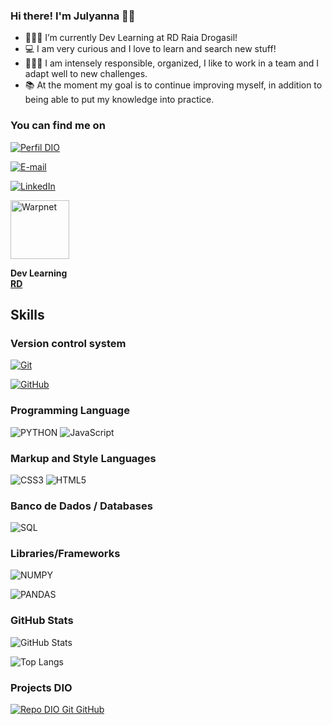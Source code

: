 ### Hi there! I'm Julyanna 👋👋

- 👩🏻‍💻 I’m currently Dev Learning at RD Raia Drogasil!
- 💻 I am very curious and I love to learn and search new stuff!
- 🙋🏻‍♀️ I am intensely responsible, organized, I like to work in a team and I adapt well to new challenges.
- 📚 At the moment my goal is to continue improving myself, in addition to being able to put my knowledge into practice.

### You can find me on
[![Perfil DIO](https://img.shields.io/badge/-Meu%20Perfil%20na%20DIO-30A3DC?style=for-the-badge)](https://www.dio.me/users/julyannac98/)

[![E-mail](https://img.shields.io/badge/-Email-f7f7f7?style=for-the-badge&logo=microsoft-outlook&logoColor=pink)](mailto:julyannac98@gmail.com)

[![LinkedIn](https://img.shields.io/badge/linkedin-%230077B5.svg?style=for-the-badge&logo=linkedin&logoColor=white)](https://www.linkedin.com/in/julyanna-andrade/)

<div>
<img align="center" height="94px" width="94px" alt="Warpnet" src="https://play-lh.googleusercontent.com/t9uXq9bdIax9F1xGtng-bZwo0jT3MvEWbAn-Pc9ORrTvMd4kOfGP2fr32_x_OaQGDeQ"/>

**Dev Learning** \
[**RD**](https://raiadrogasil.workplace.com/profile.php?id=61554349532958)
</div>

## Skills

### Version control system

[![Git](https://img.shields.io/badge/Git-E34F26?style=for-the-badge&logo=git&logoColor=white)](https://git-scm.com/doc) 

[![GitHub](https://img.shields.io/badge/GitHub-f7f7f7?style=for-the-badge&logo=github&logoColor=30A3DC)](https://docs.github.com/)

### Programming Language
![PYTHON](https://img.shields.io/badge/Python-3776AB?style=for-the-badge&logo=python&logoColor=white)
![JavaScript](https://img.shields.io/badge/JavaScript-F7DF1E?style=for-the-badge&logo=javascript&logoColor=black)

### Markup and Style Languages
![CSS3](https://img.shields.io/badge/CSS3-1572B6?style=for-the-badge&logo=css3&logoColor=white)
![HTML5](https://img.shields.io/badge/HTML5-E34F26?style=for-the-badge&logo=html5&logoColor=white)

### Banco de Dados / Databases
![SQL](https://img.shields.io/badge/SQL-f7f7f7?style=for-the-badge&logo=mysql&logoColor=%2300f)

### Libraries/Frameworks
![NUMPY](https://img.shields.io/badge/Numpy-777BB4?style=for-the-badge&logo=numpy&logoColor=white)

![PANDAS](https://img.shields.io/badge/Pandas-2C2D72?style=for-the-badge&logo=pandas&logoColor=white)

### GitHub Stats
![GitHub Stats](https://github-readme-stats.vercel.app/api?username=JulyannaC&theme=transparent&bg_color=white&border_color=black&show_icons=true&icon_color=pink&title_color=E94D5F&text_color=black&hide_title=true)

![Top Langs](https://github-readme-stats-git-masterrstaa-rickstaa.vercel.app/api/top-langs/?username=JulyannaC&layout=compact&bg_color=white&border_color=black&title_color=E94D5F&text_color=black)

### Projects DIO
[![Repo DIO Git GitHub](https://github-readme-stats.vercel.app/api/pin/?username=JulyannaC&repo=dio-lab-open-source&bg_color=white&border_color=black&show_icons=true&icon_color=purple&title_color=pink&text_color=black)](https://github.com/JulyannaC/dio-lab-open-source)

